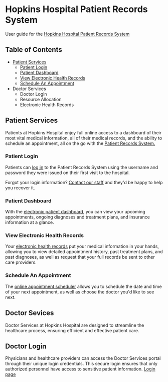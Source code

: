 # Hopkins Hospital Patient Records System
User guide for the [Hopkins Hospital Patient Records System](https://swe.umbc.edu/~ll41010/IS436/Project/Homepage.html)
## Table of Contents
* [Patient Services](https://github.com/FriedRiceTera2/IS436-Project/blob/main/README.md#patient-services)
  * [Patient Login](https://github.com/FriedRiceTera2/IS436-Project/edit/main/README.md#patient-login)
  * [Patient Dashboard](https://github.com/FriedRiceTera2/IS436-Project/edit/main/README.md#patient-dashboard)
  * [View Electronic Health Records](https://github.com/FriedRiceTera2/IS436-Project/edit/main/README.md#view-electronic-health-records)
  * [Schedule An Appointment](https://github.com/FriedRiceTera2/IS436-Project/edit/main/README.md#schedule-an-appointment)
* Doctor Services
  * Doctor Login
  * Resource Allocation
  * Electronic Health Records 
## Patient Services
Patients at Hopkins Hospital enjoy full online access to a dashboard of their most vital medical information, all of their medical records, and the ability to schedule an appointment, all on the go with the [Patient Records System.](https://swe.umbc.edu/~ll41010/IS436/Project/Homepage.html)
### Patient Login
Patients can [log in](https://swe.umbc.edu/~ll41010/IS436/Project/PatientLogin.html) to the Patient Records System using the username and password they were issued on their first visit to the hospital.

Forgot your login information? [Contact our staff](https://swe.umbc.edu/~ll41010/IS436/Project/Contact.html) and they'd be happy to help you recover it.
### Patient Dashboard
With the [electronic patient dashboard](https://swe.umbc.edu/~ll41010/IS436/Project/patientdashboard.html), you can view your upcoming appointments, ongoing diagnoses and treatment plans, and insurance information at a glance.
### View Electronic Health Records
Your [electronic health records](https://swe.umbc.edu/~ll41010/IS436/Project/patientehr.html) put your medical information in your hands, allowing you to view detailed appointment history, past treatment plans, and past diagnoses, as well as request that your full records be sent to other care providers.
### Schedule An Appointment
The [online appointment scheduler](https://swe.umbc.edu/~ll41010/IS436/Project/makeappointment.html) allows you to schedule the date and time of your next appointment, as well as choose the doctor you'd like to see next.
## Doctor Sevices
Doctor Services at Hopkins Hospital are designed to streamline the healthcare process, ensuring efficient and effective patient care. 
## Doctor Login
Physicians and healthcare providers can access the Doctor Services portal through their unique login credentials. This secure login ensures that only authorized personnel have access to sensitive patient information. [Login page](https://swe.umbc.edu/~ll41010/IS436/Project/DoctorLogin.php)

